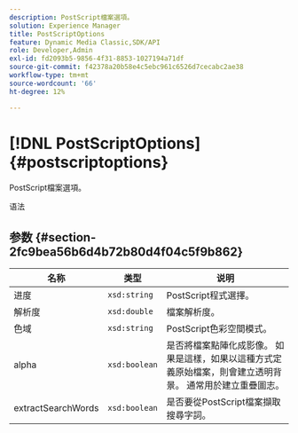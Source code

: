 ```yaml
---
description: PostScript檔案選項。
solution: Experience Manager
title: PostScriptOptions
feature: Dynamic Media Classic,SDK/API
role: Developer,Admin
exl-id: fd2093b5-9856-4f31-8853-1027194a71df
source-git-commit: f42378a20b58e4c5ebc961c6526d7cecabc2ae38
workflow-type: tm+mt
source-wordcount: '66'
ht-degree: 12%

---
```


# [!DNL PostScriptOptions]{#postscriptoptions}

PostScript檔案選項。

语法

## 参数 {#section-2fc9bea56b6d4b72b80d4f04c5f9b862}

| 名称 | 类型 | 说明 |
|---|---|---|
| 进度 | `xsd:string` | PostScript程式選擇。 |
| 解析度 | `xsd:double` | 檔案解析度。 |
| 色域 | `xsd:string` | PostScript色彩空間模式。 |
| alpha | `xsd:boolean` | 是否將檔案點陣化成影像。 如果是這樣，如果以這種方式定義原始檔案，則會建立透明背景。 通常用於建立重疊圖志。 |
| extractSearchWords | `xsd:boolean` | 是否要從PostScript檔案擷取搜尋字詞。 |
